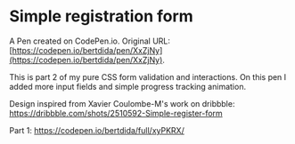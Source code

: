 # Simple registration form

A Pen created on CodePen.io. Original URL: [https://codepen.io/bertdida/pen/XxZjNy](https://codepen.io/bertdida/pen/XxZjNy).

This is part 2 of my pure CSS form validation and interactions. On this pen I added more input fields and simple progress tracking animation.

Design inspired from Xavier Coulombe-M's work on dribbble: https://dribbble.com/shots/2510592-Simple-register-form

Part 1: https://codepen.io/bertdida/full/xyPKRX/